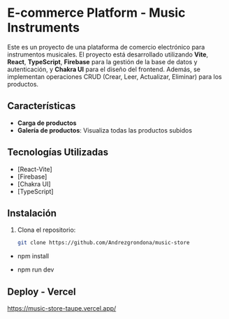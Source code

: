 # E-commerce Platform - Music Instruments

Este es un proyecto de una plataforma de comercio electrónico para instrumentos musicales. El proyecto está desarrollado utilizando **Vite**, **React**, **TypeScript**, **Firebase** para la gestión de la base de datos y autenticación, y **Chakra UI** para el diseño del frontend. Además, se implementan operaciones CRUD (Crear, Leer, Actualizar, Eliminar) para los productos.

## Características


- **Carga de productos**
- **Galería de productos**: Visualiza todas las productos subidos

## Tecnologías Utilizadas

- [React-Vite]
- [Firebase]
- [Chakra UI]
- [TypeScript]

## Instalación

1. Clona el repositorio:

   ```bash
   git clone https://github.com/Andrezgrondona/music-store

  - npm install

  - npm run dev

 

## Deploy - Vercel
https://music-store-taupe.vercel.app/
   

